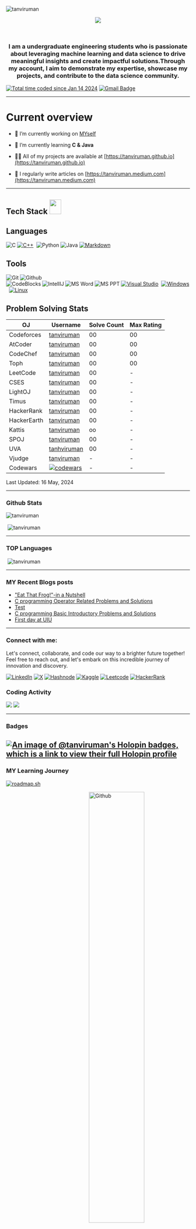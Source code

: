 <p align="left"> <img src="https://komarev.com/ghpvc/?username=tanviruman&label=Profile%20views&color=ffaa00&style=flat-square" alt="tanviruman" /> </p>



<p align="center">
  <a href="https://github.com/tanviruman">
    </a>
</p>

<p align="center">
  <a href="https://github.com/tanviruman/readme-typing-svg">
    <img src="https://readme-typing-svg.demolab.com/?lines=HI!%20I%20am%20Tanvir%20Ahmed;CSE%20@%20UIU-232;Junior%20Programmer;Aspiring%20Data%20Scientist;Research%20and%20Robotics%20Enthusiast;Always%20learning%20new%20things&font=Fira%20Code&center=true&width=440&height=45&color=FF0000&vCenter=true&pause=1000&size=22"" />
</a>

</p>



<br/>


<h3 align="center">I am a undergraduate engineering students who is passionate about leveraging machine learning and data science to drive meaningful insights and create impactful solutions.Through my account, I aim to demonstrate my expertise, showcase my projects, and contribute to the data science community.</h3>




<a href="https://wakatime.com/@018d0444-5271-4ff5-9e31-91336ba41ac9"><img src="https://wakatime.com/badge/user/018d0444-5271-4ff5-9e31-91336ba41ac9.svg" alt="Total time coded since Jan 14 2024" /></a>
[![Gmail Badge](https://img.shields.io/badge/-tanvirumancontact@gmail.com-c14438?style=flat-square&logo=Gmail&logoColor=white&link=mailto:tanvirumancontact@gmail.com)](mailto:tanvirumancontact@gmail.com)

---

# Current overview
- 🔭 I’m currently working on [MYself](https://tanvirumanuiu.bio.link)

- 🌱 I’m currently learning **C & Java**

- 👨‍💻 All of my projects are available at [https://tanviruman.github.io](https://tanviruman.github.io)

- 📝 I regularly write articles on [https://tanviruman.medium.com](https://tanviruman.medium.com)

---
</p> 

<h2> Tech Stack <img src = "https://media2.giphy.com/media/QssGEmpkyEOhBCb7e1/giphy.gif?cid=ecf05e47a0n3gi1bfqntqmob8g9aid1oyj2wr3ds3mg700bl&rid=giphy.gif" width = 32px; height=40px> </h2> 


## Languages

![C](https://img.shields.io/badge/-C-000000?style=flat&logo=c)
[![C++](https://img.shields.io/badge/-C++-05122A?style=flat&logo=C%2B%2B&logoColor=00599C)](#)&nbsp;
![Python](https://img.shields.io/badge/-Python-000000?style=flat&logo=python)
![Java](https://img.shields.io/badge/-Java-000000?style=flat&logo=java)
[![Markdown](https://img.shields.io/badge/-Markdown-05122A?style=flat&logo=markdown)](#)&nbsp;

## Tools

![Git](https://img.shields.io/badge/-Git-000000?style=flat&logo=git)
![Github](https://img.shields.io/badge/-Github-000000?style=flat&logo=github)<br />
![CodeBlocks](https://img.shields.io/badge/-CodeBlocks-000000?style=flat&logo=codeblocks)
![IntellIJ](https://img.shields.io/badge/-IntellIJ%20IDEA-000000?style=flat&logo=intellij%20idea)
![MS Word](https://img.shields.io/badge/-MS%20Word-000000?style=flat&logo=microsoft%20word) 
![MS PPT](https://img.shields.io/badge/-MS%20Powerpoint-000000?style=flat&logo=microsoft%20powerpoint)
[![Visual Studio](https://img.shields.io/badge/-Visual%20Studio%20-05122A?style=flat&logo=visual-studio&logoColor=007ACC)](#)&nbsp;
[![Windows](https://img.shields.io/badge/-Windows-05122A?style=flat&logo=Windows&logoColor=A8B9CC)](#)&nbsp;
[![Linux](https://img.shields.io/badge/-Linux-05122A?style=flat&logo=Linux&logoColor=A8B9CC)](#)&nbsp;

## Problem Solving Stats


| OJ | Username | Solve Count | Max Rating |
| -- | -------- | ----------- | ---------- |
| Codeforces | [tanviruman](https://codeforces.com/profile/tanviruman) | 00 | 00 |
| AtCoder | [tanviruman](https://atcoder.jp/users/tanviruman) | 00 | 00 |
| CodeChef | [tanviruman](https://www.codechef.com/tanviruman) | 00 | 00 |
| Toph | [tanviruman](https://toph.co/u/tanviruman) | 00 | 00 |
| LeetCode | [tanviruman](https://leetcode.com/TANVIRUMAN) | 00 | - |
| CSES | [tanviruman](https://cses.fi/user/239259) | 00 | - |
| LightOJ | [tanviruman](https://lightoj.com/user/tanviruman) | 00 | - | 
| Timus | [tanviruman](https://acm.timus.ru/author.aspx?id=380119) | 00 | - |
| HackerRank | [tanviruman](https://www.hackerrank.com/profile/tanviruman) | 00 | - |
| HackerEarth | [tanviruman](https://www.hackerearth.com/@tanviruman) | 00 | - |
| Kattis | [tanviruman](https://open.kattis.com/users/tanviruman) | oo | - |
| SPOJ | [tanviruman](https://www.spoj.com/users/tanviruman/) | 00 | - |
| UVA | [tanhviruman](https://uhunt.onlinejudge.org/id/1138510) | 00 | - |
| Vjudge | [tanviruman](https://vjudge.net/user/mr_5919) | - | - |
| Codewars| [![codewars](https://www.codewars.com/users/tanviruman/badges/micro)](https://www.codewars.com/users/tanviruman) | - | - |

Last Updated: 16 May, 2024

---
</p>

### Github Stats
<p><img align="center" src="https://github-readme-streak-stats.herokuapp.com/?user=tanviruman&show_icons=true&theme=radical&title_color=ffaa00&text_color=f4f1f1&locale=en" alt="tanviruman" /></p>
<p>&nbsp;<img align="center" src="https://github-readme-stats.vercel.app/api?username=tanviruman&show_icons=true&theme=radical&title_color=ffaa00&text_color=f4f1f1&locale=en" alt="tanviruman" />

  
---
</p>


### TOP Languages
<p>&nbsp;<img align="center" src="https://github-readme-stats.vercel.app/api/top-langs?username=tanviruman&show_icons=true&theme=radical&title_color=ffaa00&text_color=f4f1f1&locale=en" alt="tanviruman" />





---


### MY Recent Blogs posts
<!-- BLOG-POST-LIST:START -->
- [&quot;Eat That Frog!&quot;-in a Nutshell](https://tanviruman.blogspot.com/2024/01/eat-that-frog-in-nutshell.html)
- [C programming Operator Related Problems and Solutions](https://tanviruman.hashnode.dev/c-programming-operator-related-problems-and-solutions)
- [Test](https://tanviruman.medium.com/test-4444ab34b3b4?source=rss-1f24082b258------2)
- [C programming Basic Introductory Problems and Solutions](https://tanviruman.hashnode.dev/basic-introductory-problems)
- [First day at UIU](https://tanviruman.blogspot.com/2023/05/first-day-at-uiu.html)
<!-- BLOG-POST-LIST:END -->
---
<h3 align="left">Connect with me:</h3>
<p align="left">
Let's connect, collaborate, and code our way to a brighter future together! Feel free to reach out, and let's embark on this incredible journey of innovation and discovery.

 [![LinkedIn](https://img.shields.io/badge/LinkedIn-Connect-blue)](https://www.linkedin.com/in/tanvirumaan/) 
 [![X](https://img.shields.io/badge/X-Follow-red)](https://twitter.com/tanviruman/)
 [![Hashnode](https://img.shields.io/badge/Hashnode-Follow-blue)](https://tanviruman.hashnode.dev/)
 [![Kaggle](https://img.shields.io/badge/Kaggle-Follow-blue)](https://kaggle.com/tanviruman/)
 [![Leetcode](https://img.shields.io/badge/Leetcode-Follow-orange)](https://www.leetcode.com/tanviruman/)
 [![HackerRank](https://img.shields.io/badge/HackerRank-Follow-green)](https://www.hackerrank.com/profile/tanviruman/)
  


### Coding Activity
<a href="https://wakatime.com"><img src="https://wakatime.com/share/@tanviruman/8c8b7196-e6f9-46c6-b23b-db2cc3d76312.png" /></a>
<a href="https://wakatime.com"><img src="https://wakatime.com/share/@tanviruman/97d44b81-48d6-41a3-b7dc-9537b4ec0e04.png" /></a>


---

### Badges
[![An image of @tanviruman's Holopin badges, which is a link to view their full Holopin profile](https://holopin.me/tanviruman)](https://holopin.io/@tanviruman)
---
### MY Learning Journey
<a href="https://roadmap.sh"><img src="https://api.roadmap.sh/v1-badge/wide/655dce9768ca6026136471c0?variant=dark" alt="roadmap.sh"/></a>


<img width="55%" align="right" alt="Github" src="https://raw.githubusercontent.com/onimur/.github/master/.resources/git-header.svg" />


